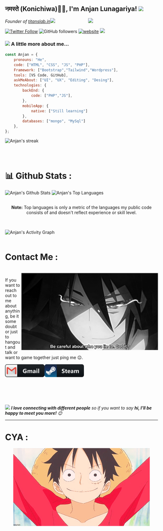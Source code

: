<h2>नमस्ते (Konichiwa)🙏🏻, I'm Anjan Lunagariya! <img src="https://media.giphy.com/media/12oufCB0MyZ1Go/giphy.gif" width="50"></h2>
<img align='right' src="https://media.giphy.com/media/M9gbBd9nbDrOTu1Mqx/giphy.gif" width="230">
<p><em>Founder of <a href="https://www.titanslab.in/">titanslab.in</a><img src="https://media.giphy.com/media/WUlplcMpOCEmTGBtBW/giphy.gif" width="30"> 
</em></p>

[![Twitter Follow](https://img.shields.io/youtube/channel/subscribers/UCtKeMKpw9psu_2KS8TEZ-2A?style=social)](https://www.youtube.com/channel/UCtKeMKpw9psu_2KS8TEZ-2A)
![GitHub followers](https://img.shields.io/github/followers/Anjan-99?label=Follow&style=social)
[![website](https://img.shields.io/badge/Website-46a2f1.svg?&style=flat-square&logo=Google-Chrome&logoColor=white&link=http://titanslab.in/)](http://titanslab.in/)
![](https://visitor-badge.glitch.me/badge?page_id=Anjan-99.Anjan-99)


<!-- 👇 Hit in your console or terminal to connect with me.

```bash
npx anmol
```
**👆 This command line tool can be found at [npx anmol](https://github.com/anmol098/npx_card)** -->

### <img src="https://media.giphy.com/media/VgCDAzcKvsR6OM0uWg/giphy.gif" width="50"> A little more about me...  

```javascript
const Anjan = {
    pronouns: "He",
    code: ["HTML", "CSS", "JS", "PHP"],
    Framework: ["Bootstrap","Tailwind","Wordpress"],
    tools: [VS Code, GitHub],
    askMeAbout: ["UI", "UX", "Editing", "Desing"],
    technologies: {
        backEnd: {
            code: ["PHP","JS"],
        },
        mobileApp: {
            native: ["Still learning"]
        },
        databases: ["mongo", "MySql"]
    },
};
```
<p align="left">
<img title="🔥 Get streak stats for your profile at git.io/streak-stats" alt="Anjan's streak" src="https://github-readme-streak-stats.herokuapp.com/?user=Anjan-99&theme=black-ice&hide_border=true&stroke=0000&background=060A0CD0"/>
</p>


<br/>
<br/>

# 📊 Github Stats :

<img alt="Anjan's Github Stats" src="https://github-readme-stats.vercel.app/api?username=Anjan-99&show_icons=true&count_private=true&theme=react&hide_border=true&bg_color=0D1117" />
  <img alt="Anjan's Top Languages" src="https://github-readme-stats.vercel.app/api/top-langs/?username=Anjan-99&langs_count=8&count_private=true&layout=compact&theme=react&hide_border=true&bg_color=0D1117" />

<p align="middle"><br><b>Note:</b> Top languages is only a metric of the languages my public code consists of and doesn't reflect experience or skill level.</p>


<br/>
<br/>

<img alt="Anjan's Activity Graph" src="https://activity-graph.herokuapp.com/graph?username=Anjan-99&bg_color=0D1117&color=5BCDEC&line=5BCDEC&point=FFFFFF&hide_border=true" />

<br/>
<br/>

# Contact Me :

<p>
 </br>


<img hight="320" width="450" align="right" alt="GIF" src="https://github.com/Anjan-99/Anjan-99/blob/main/assets/93195.gif">


If you want to reach out to me about anything, be it some doubt or just to hangout and talk or want to game together just ping me 😉.

<a href="mailto:anjanpatel.2233@gmail.com">
 <img align="left" alt="Gmail" width="130" hight="100" src="https://github.com/Anjan-99/Anjan-99/blob/main/assets/icons/gmail.png" />
</a>
<a href="https://steamcommunity.com/profiles/76561198182224539/">
  <img align="left" alt="Steam" width="130" hight="100" src="https://github.com/Anjan-99/Anjan-99/blob/main/assets/icons/steam.png" />
</a>
 </p>
</br>
</br>
</br>
</br>
</br>
</br>
</br>



<img src="https://media.giphy.com/media/LnQjpWaON8nhr21vNW/giphy.gif" width="60"> <em><b>I love connecting with different people</b> so if you want to say <b>hi, I'll be happy to meet you more!</b> 😊</em>

---
# CYA :
<p align = "center">
<img hight="320" width="450" align="middle" alt="GIF" src="https://github.com/Anjan-99/Anjan-99/blob/main/assets/207351364002202.gif">
</p>
 </br>
